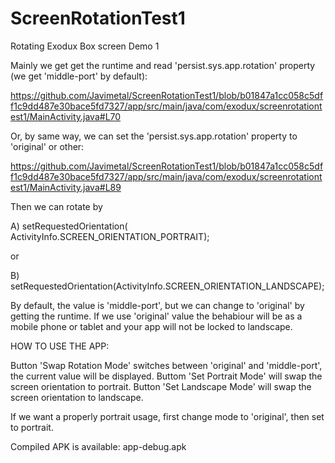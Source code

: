 # ScreenRotationTest1
Rotating Exodux Box screen Demo 1

Mainly we get get the runtime and read 'persist.sys.app.rotation' property (we get 'middle-port' by default):

https://github.com/Javimetal/ScreenRotationTest1/blob/b01847a1cc058c5dff1c9dd487e30bace5fd7327/app/src/main/java/com/exodux/screenrotationtest1/MainActivity.java#L70

Or, by same way, we can set the 'persist.sys.app.rotation' property to 'original' or other:

https://github.com/Javimetal/ScreenRotationTest1/blob/b01847a1cc058c5dff1c9dd487e30bace5fd7327/app/src/main/java/com/exodux/screenrotationtest1/MainActivity.java#L89

Then we can rotate by

A) setRequestedOrientation( ActivityInfo.SCREEN_ORIENTATION_PORTRAIT);

or

B) setRequestedOrientation(ActivityInfo.SCREEN_ORIENTATION_LANDSCAPE);


By default, the value is 'middle-port', but we can change to 'original' by getting the runtime.
If we use 'original' value the behabiour will be as a mobile phone or tablet and your app will not be locked to landscape.

HOW TO USE THE APP:

Button 'Swap Rotation Mode' switches between 'original' and 'middle-port', the current value will be displayed.
Buttom 'Set Portrait Mode' will swap the screen orientation to portrait.
Button 'Set Landscape Mode' will swap the screen orientation to landscape.

If we want a properly portrait usage, first change mode to 'original', then set to portrait.

Compiled APK is available: app-debug.apk
